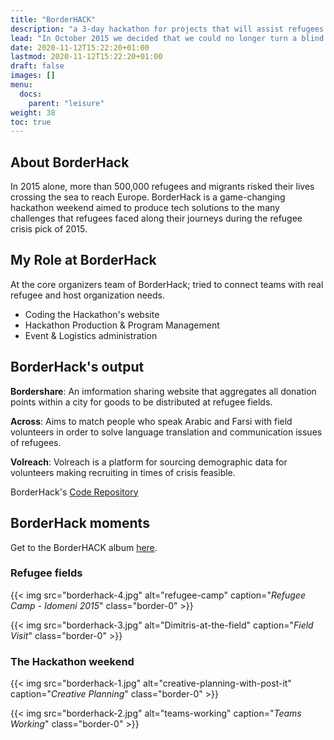 ```yaml
---
title: "BorderHACK"
description: "a 3-day hackathon for projects that will assist refugees on their journey, and a smooth transition into their new homes."
lead: "In October 2015 we decided that we could no longer turn a blind eye to the ongoing refugee crisis."
date: 2020-11-12T15:22:20+01:00
lastmod: 2020-11-12T15:22:20+01:00
draft: false
images: []
menu:
  docs:
    parent: "leisure"
weight: 38
toc: true
---
```


## About BorderHack

In 2015 alone, more than 500,000 refugees and migrants risked their lives crossing the sea to reach Europe. BorderHack is a game-changing hackathon weekend aimed to produce tech solutions to the many challenges that refugees faced along their journeys during the refugee crisis pick of 2015.

## My Role at BorderHack

At the core organizers team of BorderHack; tried to connect teams with real refugee and host organization needs.

* Coding the Hackathon's website
* Hackathon Production & Program Management
* Event & Logistics administration

## BorderHack's output

**Bordershare**: An imformation sharing website that aggregates all donation points within a city for goods to be distributed at refugee fields.

**Across**: Aims to match people who speak Arabic and Farsi with field volunteers in order to solve language translation and communication issues of refugees.

**Volreach**: Volreach is a platform for sourcing demographic data for volunteers making recruiting in times of crisis feasible.

BorderHack's [Code Repository](https://github.com/BorderHACK-org "BorderHack GitHub Organization")

## BorderHack moments

Get to the BorderHACK album [here](https://www.facebook.com/BorderHACK/photos "BorderHack Photos").

### Refugee fields

{{< img src="borderhack-4.jpg" alt="refugee-camp" caption="<em>Refugee Camp - Idomeni 2015</em>" class="border-0" >}}

{{< img src="borderhack-3.jpg" alt="Dimitris-at-the-field" caption="<em>Field Visit</em>" class="border-0" >}}

### The Hackathon weekend

{{< img src="borderhack-1.jpg" alt="creative-planning-with-post-it" caption="<em>Creative Planning</em>" class="border-0" >}}

{{< img src="borderhack-2.jpg" alt="teams-working" caption="<em>Teams Working</em>" class="border-0" >}}
